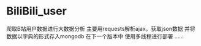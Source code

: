 # BiliBili_user
爬取B站用户数据进行大数据分析 
主要用requests解析ajax，获取json数据 
并将数据以字典的形式存入mongodb 在下一个版本中
使用多线程进行部署 ......
